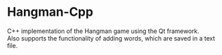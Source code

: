 # Hangman-Cpp
C++ implementation of the Hangman game using the Qt framework.<br>Also supports the functionality of adding words, which are saved in a text file.
